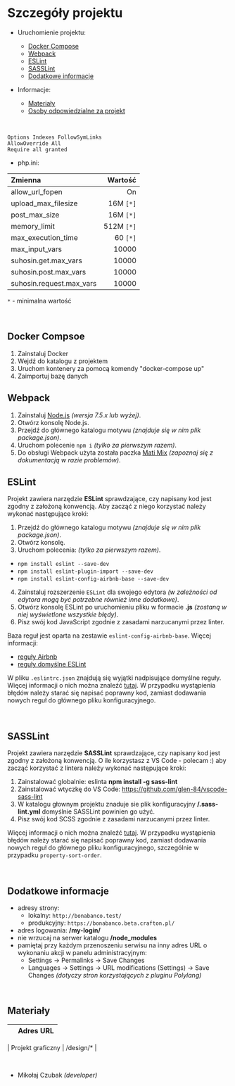 # Szczegóły projektu
* Uruchomienie projektu:

  * [Docker Compose](#docker-compose)
  * [Webpack](#webpack)
  * [ESLint](#eslint)
  * [SASSLint](#sasslint)
  * [Dodatkowe informacje](#dodatkowe-informacje)

* Informacje:

  * [Materiały](#materia%C5%82y)
  * [Osoby odpowiedzialne za projekt](#osoby-odpowiedzialne-za-projekt)

&nbsp;

  ```
  Options Indexes FollowSymLinks
  AllowOverride All
  Require all granted
  ```

* php.ini:

| Zmienna | Wartość |
|:--|--:|
| allow_url_fopen | On |
| upload_max_filesize | 16M `[*]` |
| post_max_size | 16M `[*]` |
| memory_limit | 512M `[*]` |
| max_execution_time | 60 `[*]` |
| max_input_vars | 10000 |
| suhosin.get.max_vars | 10000 |
| suhosin.post.max_vars | 10000 |
| suhosin.request.max_vars | 10000 |

`*` - minimalna wartość

&nbsp;

## Docker Compsoe

1. Zainstaluj Docker
2. Wejdź do katalogu z projektem
3. Uruchom kontenery za pomocą komendy "docker-compose up"
4. Zaimportuj bazę danych

## Webpack

1. Zainstaluj [Node.js](https://nodejs.org/) _(wersja 7.5.x lub wyżej)_.
2. Otwórz konsolę Node.js.
3. Przejdź do głównego katalogu motywu _(znajduje się w nim plik package.json)_.
4. Uruchom polecenie `npm i` _(tylko za pierwszym razem)_.
5. Do obsługi Webpack użyta została paczka [Mati Mix](https://www.npmjs.com/package/mati-mix/) _(zapoznaj się z dokumentacją w razie problemów)_.

## ESLint

Projekt zawiera narzędzie **ESLint** sprawdzające, czy napisany kod jest zgodny z założoną konwencją. Aby zacząć z niego korzystać należy wykonać następujące kroki:
1. Przejdź do głównego katalogu motywu _(znajduje się w nim plik package.json)_.
2. Otwórz konsolę.
3. Uruchom polecenia: _(tylko za pierwszym razem)_.
  * `npm install eslint --save-dev`
  * `npm install eslint-plugin-import --save-dev`
  * `npm install eslint-config-airbnb-base --save-dev`
4. Zainstaluj rozszerzenie `ESLint` dla swojego edytora _(w zależności od edytora mogą być potrzebne również inne dodatkowe)_.
5. Otwórz konsolę ESLint po uruchomieniu pliku w formacie **.js** _(zostaną w niej wyświetlone wszystkie błędy)_.
6. Pisz swój kod JavaScript zgodnie z zasadami narzucanymi przez linter.

Baza reguł jest oparta na zestawie `eslint-config-airbnb-base`. Więcej informacji:
  * [reguły Airbnb](https://github.com/airbnb/javascript)
  * [reguły domyślne ESLint](https://eslint.org/docs/rules/)

W pliku `.eslintrc.json` znajdują się wyjątki nadpisujące domyślne reguły. Więcej informacji o nich można znaleźć [tutaj](https://eslint.org/docs/rules/). W przypadku wystąpienia błędów należy starać się napisać poprawny kod, zamiast dodawania nowych reguł do głównego pliku konfiguracyjnego.

&nbsp;

## SASSLint

Projekt zawiera narzędzie **SASSLint** sprawdzające, czy napisany kod jest zgodny z założoną konwencją.
O ile korzystasz z VS Code - polecam :) aby zacząć korzystać z lintera należy wykonać następujące kroki:
1. Zainstalować globalnie: eslinta **npm install -g sass-lint**
2. Zainstalować wtyczkę do VS Code: https://github.com/glen-84/vscode-sass-lint
3. W katalogu głownym projektu znaduje sie plik konfiguracyjny **/.sass-lint.yml** domyślnie SASSLint powinien go użyć.
6. Pisz swój kod SCSS zgodnie z zasadami narzucanymi przez linter.

Więcej informacji o nich można znaleźć [tutaj](https://github.com/sds/scss-lint/blob/master/lib/scss_lint/linter/README.md). W przypadku wystąpienia błędów należy starać się napisać poprawny kod, zamiast dodawania nowych reguł do głównego pliku konfiguracyjnego, szczególnie w przypadku `property-sort-order`.

&nbsp;

## Dodatkowe informacje

* adresy strony:
  * lokalny: `http://bonabanco.test/`
  * produkcyjny: `https://bonabanco.beta.crafton.pl/`
* adres logowania: **/my-login/**
* nie wrzucaj na serwer katalogu **/node_modules**
* pamiętaj przy każdym przenoszeniu serwisu na inny adres URL o wykonaniu akcji w panelu administracyjnym:
  * Settings -> Permalinks -> Save Changes
  * Languages -> Settings -> URL modifications (Settings) -> Save Changes _(dotyczy stron korzystających z pluginu Polylang)_

&nbsp;

## Materiały

| | Adres URL |
|:--|:-:|

| Projekt graficzny | /design/* |

&nbsp;

* Mikołaj Czubak *(developer)*